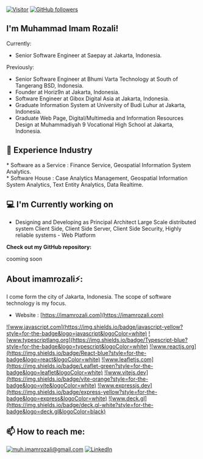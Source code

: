 [![Visitor](https://visitor-badge.laobi.icu/badge?page_id=imamrozali.imamrozali)](https://github.com/imamrozali) [![GitHub followers](https://img.shields.io/github/followers/imamrozali.svg?style=social&label=Follow)](https://github.com/imamrozali?tab=followers)

<h2> I'm Muhammad Imam Rozali!</h2>

Currently:
   * </i> Senior Software Engineer at Saepay at Jakarta, Indonesia.<br/>

Previously:
   * </i> Senior Software Engineer at Bhumi Varta Technology at South of Tangerang BSD, Indonesia.<br/>
   * </i> Founder at Horiz9n at Jakarta, Indonesia.<br/>
   * </i> Software Engineer at Gibox Digital Asia at Jakarta, Indonesia.<br/>
   * </i> Graduate Information System at University of Budi Luhur at Jakarta, Indonesia.<br/>
   * </i> Graduate Web Page, Digital/Multimedia and Information Resources Design at Muhammadiyah 9 Vocational High School at Jakarta, Indonesia.<br/>

<h2>👔 Experience Industry</h2>
   * </i> Software as a Service : Finance Service, Geospatial Information System Analytics. <br/>
   * </i> Software House : Case Analytics Management, Geospatial Information System Analytics, Text Entity Analytics, Data Realtime.<br/>

<h2>💻 I'm Currently working on</h2>

- Designing and Developing as Principal Architect Large Scale distributed system Client Side, Client Side Server, Client Side Security, Highly reliable systems - Web Platform

__Check out my GitHub repository:__

cooming soon

<h2> About imamrozali⚡:</h2>

I come form the city of Jakarta, Indonesia. The scope of software technology is my focus.
 
- Website : [https://imamrozali.com](https://imamrozali.com)

<a href={https://www.javascript.com/}>![www.javascript.com](https://img.shields.io/badge/javascript-yellow?style=for-the-badge&logo=javascript&logoColor=white)</a>
<a href={https://www.typescriptlang.org/}>![www.typescriptlang.org](https://img.shields.io/badge/Typescript-blue?style=for-the-badge&logo=typescript&logoColor=white)</a>
<a href={https://reactjs.org/}>![www.reactjs.org](https://img.shields.io/badge/React-blue?style=for-the-badge&logo=react&logoColor=white)</a>
<a href={https://leafletjs.com/}>![www.leafletjs.com](https://img.shields.io/badge/Leaflet-green?style=for-the-badge&logo=leaflet&logoColor=white)</a>
<a href={https://vitejs.dev/}>![www.vitejs.dev](https://img.shields.io/badge/vite-orange?style=for-the-badge&logo=vite&logoColor=white)</a>
<a href={https://expressjs.com/}>![www.expressjs.dev](https://img.shields.io/badge/express-yellow?style=for-the-badge&logo=express&logoColor=white)</a>
<a href={https://deck.gl/}>![www.deck.gl](https://img.shields.io/badge/deck.gl-white?style=for-the-badge&logo=deck.gl&logoColor=black)</a>

<h2>📫 How to reach me:</h2>

<a href="mailto:muh.imamrozali@gmail.com">![muh.imamrozali@gmail.com](https://img.shields.io/badge/Gmail-D14836?style=for-the-badge&logo=gmail&logoColor=white)</a> <a href="https://www.linkedin.com/in/muhammad-imam-rozali-b84aa016a/">![LinkedIn](https://img.shields.io/badge/LinkedIn-0077B5?style=for-the-badge&logo=linkedin&logoColor=white)</a>
